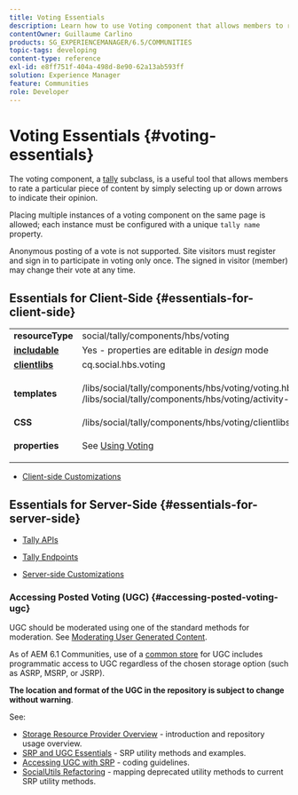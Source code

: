 ```yaml
---
title: Voting Essentials
description: Learn how to use Voting component that allows members to rate a particular piece of content by selecting up or down arrows to indicate their opinion.
contentOwner: Guillaume Carlino
products: SG_EXPERIENCEMANAGER/6.5/COMMUNITIES
topic-tags: developing
content-type: reference
exl-id: e8ff751f-404a-498d-8e90-62a13ab593ff
solution: Experience Manager
feature: Communities
role: Developer
---
```

# Voting Essentials {#voting-essentials}

The voting component, a [tally](tally.md) subclass, is a useful tool that allows members to rate a particular piece of content by simply selecting up or down arrows to indicate their opinion.

Placing multiple instances of a voting component on the same page is allowed; each instance must be configured with a unique `tally name` property.

Anonymous posting of a vote is not supported. Site visitors must register and sign in to participate in voting only once. The signed in visitor (member) may change their vote at any time.

## Essentials for Client-Side {#essentials-for-client-side}

<table>
 <tbody>
  <tr>
   <td> <strong>resourceType</strong></td>
   <td>social/tally/components/hbs/voting</td>
  </tr>
  <tr>
   <td> <a href="scf.md#add-or-include-a-communities-component"><strong>includable</strong></a></td>
   <td>Yes - properties are editable in <i>design </i>mode</td>
  </tr>
  <tr>
   <td> <a href="client-customize.md#clientlibs-for-scf"><strong>clientlibs</strong></a></td>
   <td> cq.social.hbs.voting</td>
  </tr>
  <tr>
   <td> <strong>templates</strong></td>
   <td><p> /libs/social/tally/components/hbs/voting/voting.hbs<br /> /libs/social/tally/components/hbs/voting/activity-title.hbs</p> </td>
  </tr>
  <tr>
   <td><strong>CSS</strong></td>
   <td> /libs/social/tally/components/hbs/voting/clientlibs/votingcomponent.css</td>
  </tr>
  <tr>
   <td><strong>properties</strong></td>
   <td><p>See <a href="voting.md">Using Voting</a></p> </td>
  </tr>
 </tbody>
</table>

* [Client-side Customizations](client-customize.md)

## Essentials for Server-Side {#essentials-for-server-side}

* [Tally APIs](https://developer.adobe.com/experience-manager/reference-materials/6-5/javadoc/com/adobe/cq/social/tally/client/api/package-summary.html)

* [Tally Endpoints](https://developer.adobe.com/experience-manager/reference-materials/6-5/javadoc/com/adobe/cq/social/tally/client/endpoints/package-summary.html)

* [Server-side Customizations](server-customize.md)

### Accessing Posted Voting (UGC) {#accessing-posted-voting-ugc}

UGC should be moderated using one of the standard methods for moderation.
See [Moderating User Generated Content](moderate-ugc.md).

As of AEM 6.1 Communities, use of a [common store](working-with-srp.md) for UGC includes programmatic access to UGC regardless of the chosen storage option (such as ASRP, MSRP, or JSRP).

**The location and format of the UGC in the repository is subject to change without warning**.

See:

* [Storage Resource Provider Overview](srp.md) - introduction and repository usage overview.
* [SRP and UGC Essentials](srp-and-ugc.md) - SRP utility methods and examples.
* [Accessing UGC with SRP](accessing-ugc-with-srp.md) - coding guidelines.
* [SocialUtils Refactoring](socialutils.md) - mapping deprecated utility methods to current SRP utility methods.
